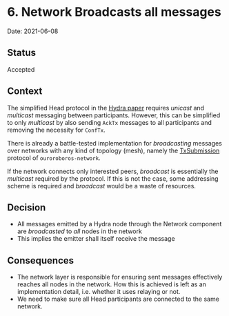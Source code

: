 # 6. Network Broadcasts all messages

Date: 2021-06-08

## Status

Accepted

## Context

The simplified Head protocol in the [Hydra
paper](https://iohk.io/en/research/library/papers/hydrafast-isomorphic-state-channels/)
requires _unicast_ and _multicast_ messaging between participants. However, this
can be simplified to only _multicast_ by also sending `AckTx` messages to all
participants and removing the necessity for `ConfTx`.

There is already a battle-tested implementation for _broadcasting_ messages over
networks with any kind of topology (mesh), namely the
[TxSubmission](https://github.com/input-output-hk/ouroboros-network/tree/master/ouroboros-network/src/Ouroboros/Network/TxSubmission)
protocol of `ouroroboros-network`.

If the network connects only interested peers, _broadcast_ is essentially the
_multicast_ required by the protocol. If this is not the case, some addressing
scheme is required and _broadcast_ would be a waste of resources.

## Decision

* All messages emitted by a Hydra node through the Network component are _broadcasted_ to _all_ nodes in the network
* This implies the emitter shall itself receive the message

## Consequences

* The network layer is responsible for ensuring sent messages effectively
  reaches all nodes in the network. How this is achieved is left as an
  implementation detail, i.e. whether it uses relaying or not.
* We need to make sure all Head participants are connected to the same network.

